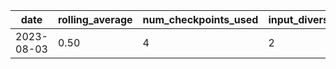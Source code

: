 | date | rolling_average | num_checkpoints_used | input_diversity |
| --- | --- | --- | --- |
| 2023-08-03 |  0.50 | 4 | 2 |
